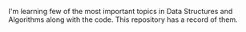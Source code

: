 I'm learning few of the most important topics in Data Structures and Algorithms along with the code. This repository has a record of them. 
